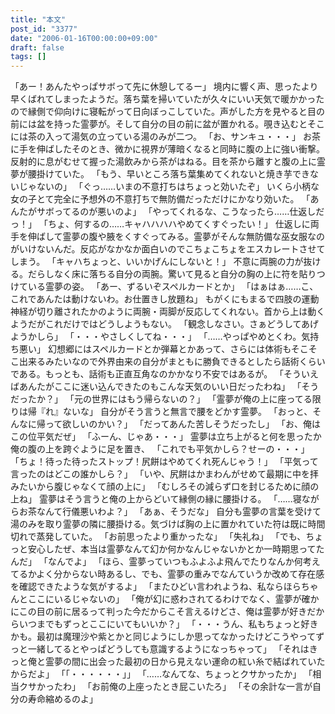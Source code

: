 ```yaml
---
title: "本文"
post_id: "3377"
date: "2006-01-16T00:00:00+09:00"
draft: false
tags: []
---
```



「あー！あんたやっぱサボって先に休憩してるー」 境内に響く声、思ったより早くばれてしまったようだ。落ち葉を掃いていたが久々にいい天気で暖かかったので縁側で仰向けに寝転がって日向ぼっこしていた。声がした方を見やると目の前には盆を持った霊夢が。そして自分の目の前に盆が置かれる。覗き込むとそこには茶の入って湯気の立っている湯のみが二つ。 「お、サンキュ・・・」 お茶に手を伸ばしたそのとき、微かに視界が薄暗くなると同時に腹の上に強い衝撃。反射的に息がむせて握った湯飲みから茶がはねる。目を茶から離すと腹の上に霊夢が腰掛けていた。 「もう、早いところ落ち葉集めてくれないと焼き芋できないじゃないの」 「ぐっ……いまの不意打ちはちょっと効いたぞ」 いくら小柄な女の子とて完全に予想外の不意打ちで無防備だっただけにかなり効いた。 「あんたがサボってるのが悪いのよ」 「やってくれるな、こうなったら……仕返しだっ！」 「ちょ、何するの……キャハハハハやめてくすぐったい！」 仕返しに両手を伸ばして霊夢の腹や腋をくすぐってみる。霊夢がそんな無防備な巫女服なのがいけないんだ。反応がなかなか面白いのでこちょこちょをエスカレートさせてしまう。 「キャハちょっと、いいかげんにしないと！」 不意に両腕の力が抜ける。だらしなく床に落ちる自分の両腕。驚いて見ると自分の胸の上に符を貼りつけている霊夢の姿。 「あー、ずるいぞスペルカードとか」 「はぁはぁ……こ、これであんたは動けないわ。お仕置きし放題ね」 もがくにもまるで四肢の運動神経が切り離されたかのように両腕・両脚が反応してくれない。首から上は動くようだがこれだけではどうしようもない。 「観念しなさい。さぁどうしてあげようかしら」 「・・・やさしくしてね・・・」 「……やっぱやめとくわ。気持ち悪い」 幻想郷にはスペルカードとか弾幕とかあって、さらには体術もそこそこ出来るみたいなので外界由来の自分がまともに勝負できるとしたら話術くらいである。もっとも、話術も正直互角なのかかなり不安ではあるが。 「そういえばあんたがここに迷い込んできたのもこんな天気のいい日だったわね」 「そうだったか？」 「元の世界にはもう帰らないの？」 「霊夢が俺の上に座ってる限りは帰『れ』ないな」 自分がそう言うと無言で腰をどかす霊夢。 「おっと、そんなに帰って欲しいのかい？」 「だってあんた苦しそうだったし」 「お、俺はこの位平気だぜ」 「ふーん、じゃあ・・・」 霊夢は立ち上がると何を思ったか俺の腹の上を跨ぐように足を置き、 「これでも平気かしら？せーの・・・」 「ちょ！待った待ったストップ！尻餅はやめてくれ死んじゃう！」 「平気って言ったのはどこの誰かしら？」 「いや、尻餅はかまわんがせめて最期に中を拝みたいから腹じゃなくて顔の上に」 「むしろその減らず口を封じるために顔の上ね」 霊夢はそう言うと俺の上からどいて縁側の縁に腰掛ける。 「……寝ながらお茶なんて行儀悪いわよ？」 「あぁ、そうだな」 自分も霊夢の言葉を受けて湯のみを取り霊夢の隣に腰掛ける。気づけば胸の上に置かれていた符は既に時間切れで蒸発していた。 「お前思ったより重かったな」 「失礼ね」 「でも、ちょっと安心したぜ、本当は霊夢なんて幻か何かなんじゃないかとか一時期思ってたんだ」 「なんでよ」 「ほら、霊夢っていつもふよふよ飛んでたりなんか何考えてるかよく分からない時あるし、でも、霊夢の重みでなんていうか改めて存在感を確認できたような気がするよ」 「またひどい言われようね、私ならほらちゃんとここにいるじゃないの」 「俺が幻に惑わされてるわけでなく、霊夢が確かにこの目の前に居るって判った今だからこそ言えるけどさ、俺は霊夢が好きだからいつまでもずっとここにいてもいいか？」 「・・・うん、私もちょっと好きかも。最初は魔理沙や紫とかと同じようにしか思ってなかったけどこうやってずっと一緒してるとやっぱどうしても意識するようになっちゃって」 「それはきっと俺と霊夢の間に出会った最初の日から見えない運命の紅い糸で結ばれていたからだよ」 「「・・・・・・」」 「……なんてな、ちょっとクサかったか」 「相当クサかったわ」 「お前俺の上座ったとき屁こいたろ」 「その余計な一言が自分の寿命縮めるのよ」
